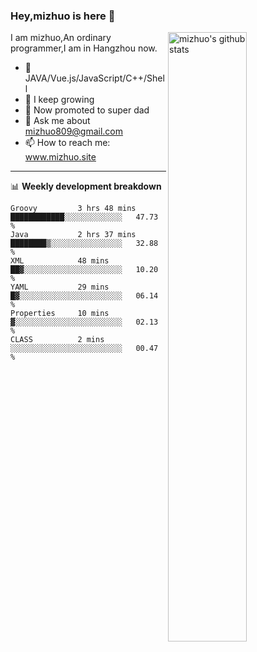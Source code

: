 ### Hey,mizhuo is here 👋

<img align="right" alt="mizhuo's github stats" width="50%" src="https://github-readme-stats.vercel.app/api?username=mizhuo&theme=tokyonight&show_icons=true">

I am mizhuo,An ordinary programmer,I am in Hangzhou now.

- 🔭 JAVA/Vue.js/JavaScript/C++/Shell
- 🌱 I keep growing
- 🤔 Now promoted to super dad
- 💬 Ask me about mizhuo809@gmail.com
- 📫 How to reach me: www.mizhuo.site

---
📊 **Weekly development breakdown**

<!--START_SECTION:waka-->

```text
Groovy         3 hrs 48 mins   ████████████░░░░░░░░░░░░░   47.73 %
Java           2 hrs 37 mins   ████████▒░░░░░░░░░░░░░░░░   32.88 %
XML            48 mins         ██▓░░░░░░░░░░░░░░░░░░░░░░   10.20 %
YAML           29 mins         █▓░░░░░░░░░░░░░░░░░░░░░░░   06.14 %
Properties     10 mins         ▓░░░░░░░░░░░░░░░░░░░░░░░░   02.13 %
CLASS          2 mins          ░░░░░░░░░░░░░░░░░░░░░░░░░   00.47 %
```

<!--END_SECTION:waka-->
